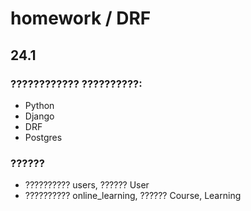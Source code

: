 # homework / DRF

## 24.1

### ???????????? ??????????:
- Python
- Django
- DRF
- Postgres

### ??????
- ?????????? users, ?????? User
- ?????????? online_learning, ?????? Course, Learning
